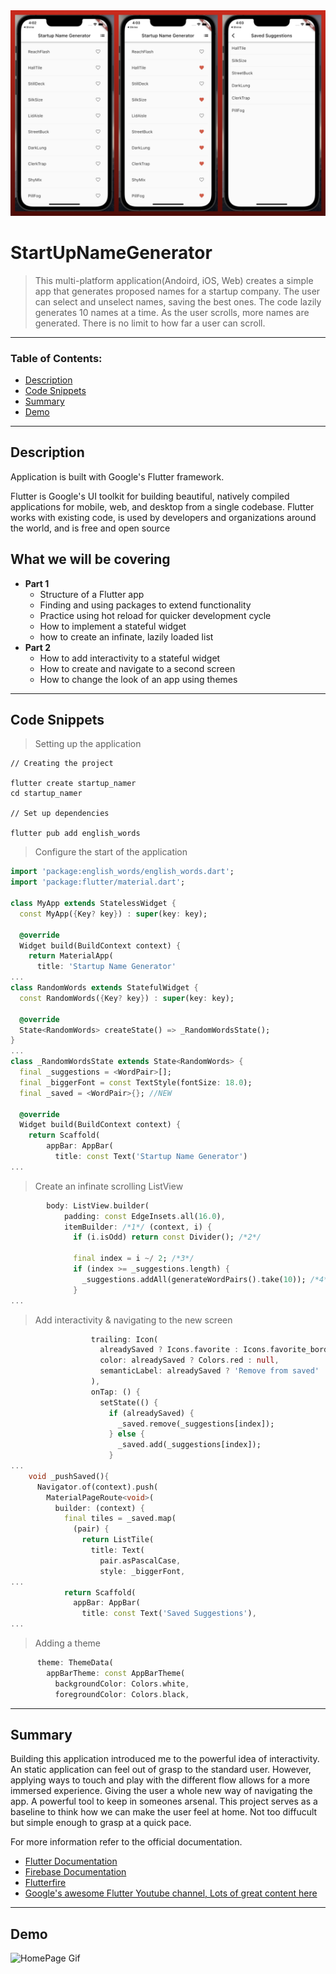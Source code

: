 <img src="https://github.com/C-Dev66/StartUpNameGenerator/blob/main/screenshots/StartUpNameGeneratorReview.png" alt="HomePage"/>

# StartUpNameGenerator
> This multi-platform application(Andoird, iOS, Web) creates a simple app that generates proposed names for a startup company. The user can select and unselect names, saving the best ones. The code lazily generates 10 names at a time. As the user scrolls, more names are generated. There is no limit to how far a user can scroll.
---

### Table of Contents:

- [Description](#description)
- [Code Snippets](#code-snippets)
- [Summary](#summary)
- [Demo](#demo)

---

## Description

Application is built with Google's Flutter framework.

Flutter is Google's UI toolkit for building beautiful, natively compiled applications for mobile, web, and desktop from a single codebase. Flutter works with existing code, is used by developers and organizations around the world, and is free and open source



## What we will be covering
- **Part 1**
	- Structure of a Flutter app
	- Finding and using packages to extend functionality
	- Practice using hot reload for quicker development cycle
	- How to implement a stateful widget
	- how to create an infinate, lazily loaded list
- **Part 2**
	- How to add interactivity to a stateful widget
	- How to create and navigate to a second screen
	- How to change the look of an app using themes

---

## Code Snippets

> Setting up the application
```
// Creating the project

flutter create startup_namer
cd startup_namer

// Set up dependencies

flutter pub add english_words
```

> Configure the start of the application 
```dart
import 'package:english_words/english_words.dart';
import 'package:flutter/material.dart';

class MyApp extends StatelessWidget {
  const MyApp({Key? key}) : super(key: key);

  @override
  Widget build(BuildContext context) {
    return MaterialApp(
      title: 'Startup Name Generator'
...
class RandomWords extends StatefulWidget {
  const RandomWords({Key? key}) : super(key: key);

  @override
  State<RandomWords> createState() => _RandomWordsState();
}
...
class _RandomWordsState extends State<RandomWords> {
  final _suggestions = <WordPair>[];
  final _biggerFont = const TextStyle(fontSize: 18.0);
  final _saved = <WordPair>{}; //NEW

  @override
  Widget build(BuildContext context) {
    return Scaffold(
        appBar: AppBar(
          title: const Text('Startup Name Generator')
...
```

> Create an infinate scrolling ListView
```dart
        body: ListView.builder(
            padding: const EdgeInsets.all(16.0),
            itemBuilder: /*1*/ (context, i) {
              if (i.isOdd) return const Divider(); /*2*/

              final index = i ~/ 2; /*3*/
              if (index >= _suggestions.length) {
                _suggestions.addAll(generateWordPairs().take(10)); /*4*/
              }
...

```

> Add interactivity & navigating to the new screen
```dart
                  trailing: Icon(
                    alreadySaved ? Icons.favorite : Icons.favorite_border,
                    color: alreadySaved ? Colors.red : null,
                    semanticLabel: alreadySaved ? 'Remove from saved' : 'Save',
                  ),
                  onTap: () {
                    setState(() {
                      if (alreadySaved) {
                        _saved.remove(_suggestions[index]);
                      } else {
                        _saved.add(_suggestions[index]);
                      }
...
    void _pushSaved(){
      Navigator.of(context).push(
        MaterialPageRoute<void>(
          builder: (context) {
            final tiles = _saved.map(
              (pair) {
                return ListTile(
                  title: Text(
                    pair.asPascalCase,
                    style: _biggerFont,
...
            return Scaffold(
              appBar: AppBar(
                title: const Text('Saved Suggestions'),
...
```

>Adding a theme
```dart
      theme: ThemeData(
        appBarTheme: const AppBarTheme(
          backgroundColor: Colors.white,
          foregroundColor: Colors.black,
```

---

## Summary
Building this application introduced me to the powerful idea of interactivity. An static application can feel out of grasp to the standard user. However, applying ways to touch and play with the different flow allows for a more immersed experience. Giving the user a whole new way of navigating the app. A powerful tool to keep in someones arsenal. This project serves as a baseline to think how we can make the user feel at home. Not too diffucult but simple enough to grasp at a quick pace.

For more information refer to the official documentation.

- [Flutter Documentation](https://docs.flutter.dev/)
- [Firebase Documentation](https://firebase.google.com/docs)
- [Flutterfire](https://firebase.google.com/docs/flutter/setup?platform=ios)
- [Google's awesome Flutter Youtube channel, Lots of great content here](https://www.youtube.com/channel/UCwXdFgeE9KYzlDdR7TG9cMw)

---

## Demo
![HomePage Gif](https://github.com/C-Dev66/StartUpNameGenerator/blob/main/screenshots/StartUpNameGeneratorGIF.gif)

